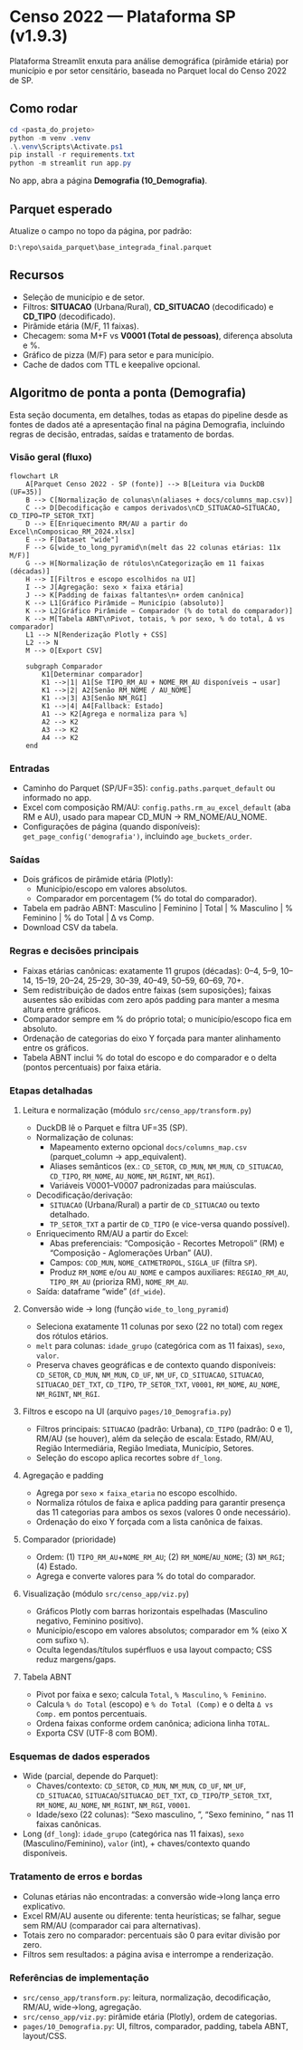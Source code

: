 # Censo 2022 — Plataforma SP (v1.9.3)

Plataforma Streamlit enxuta para análise demográfica (pirâmide etária) por município e por setor censitário, baseada no Parquet local do Censo 2022 de SP.

## Como rodar
```powershell
cd <pasta_do_projeto>
python -m venv .venv
.\.venv\Scripts\Activate.ps1
pip install -r requirements.txt
python -m streamlit run app.py
```

No app, abra a página **Demografia (10_Demografia)**.

## Parquet esperado
Atualize o campo no topo da página, por padrão:
```
D:\repo\saida_parquet\base_integrada_final.parquet
```

## Recursos
- Seleção de município e de setor.
- Filtros: **SITUACAO** (Urbana/Rural), **CD_SITUACAO** (decodificado) e **CD_TIPO** (decodificado).
- Pirâmide etária (M/F, 11 faixas).
- Checagem: soma M+F vs **V0001 (Total de pessoas)**, diferença absoluta e %.
- Gráfico de pizza (M/F) para setor e para município.
- Cache de dados com TTL e keepalive opcional.

## Algoritmo de ponta a ponta (Demografia)

Esta seção documenta, em detalhes, todas as etapas do pipeline desde as fontes de dados até a apresentação final na página Demografia, incluindo regras de decisão, entradas, saídas e tratamento de bordas.

### Visão geral (fluxo)

```mermaid
flowchart LR
	A[Parquet Censo 2022 - SP (fonte)] --> B[Leitura via DuckDB (UF=35)]
	B --> C[Normalização de colunas\n(aliases + docs/columns_map.csv)]
	C --> D[Decodificação e campos derivados\nCD_SITUACAO→SITUACAO, CD_TIPO→TP_SETOR_TXT]
	D --> E[Enriquecimento RM/AU a partir do Excel\nComposicao_RM_2024.xlsx]
	E --> F[Dataset "wide"]
	F --> G[wide_to_long_pyramid\n(melt das 22 colunas etárias: 11x M/F)]
	G --> H[Normalização de rótulos\nCategorização em 11 faixas (décadas)]
	H --> I[Filtros e escopo escolhidos na UI]
	I --> J[Agregação: sexo × faixa etária]
	J --> K[Padding de faixas faltantes\n+ ordem canônica]
	K --> L1[Gráfico Pirâmide − Município (absoluto)]
	K --> L2[Gráfico Pirâmide − Comparador (% do total do comparador)]
	K --> M[Tabela ABNT\nPivot, totais, % por sexo, % do total, Δ vs comparador]
	L1 --> N[Renderização Plotly + CSS]
	L2 --> N
	M --> O[Export CSV]

	subgraph Comparador
		K1[Determinar comparador]
		K1 -->|1| A1[Se TIPO_RM_AU + NOME_RM_AU disponíveis → usar]
		K1 -->|2| A2[Senão RM_NOME / AU_NOME]
		K1 -->|3| A3[Senão NM_RGI]
		K1 -->|4| A4[Fallback: Estado]
		A1 --> K2[Agrega e normaliza para %]
		A2 --> K2
		A3 --> K2
		A4 --> K2
	end
```

### Entradas
- Caminho do Parquet (SP/UF=35): `config.paths.parquet_default` ou informado no app.
- Excel com composição RM/AU: `config.paths.rm_au_excel_default` (aba RM e AU), usado para mapear CD_MUN → RM_NOME/AU_NOME.
- Configurações de página (quando disponíveis): `get_page_config('demografia')`, incluindo `age_buckets_order`.

### Saídas
- Dois gráficos de pirâmide etária (Plotly):
	- Município/escopo em valores absolutos.
	- Comparador em porcentagem (% do total do comparador).
- Tabela em padrão ABNT: Masculino | Feminino | Total | % Masculino | % Feminino | % do Total | Δ vs Comp.
- Download CSV da tabela.

### Regras e decisões principais
- Faixas etárias canônicas: exatamente 11 grupos (décadas):
	0–4, 5–9, 10–14, 15–19, 20–24, 25–29, 30–39, 40–49, 50–59, 60–69, 70+.
- Sem redistribuição de dados entre faixas (sem suposições); faixas ausentes são exibidas com zero após padding para manter a mesma altura entre gráficos.
- Comparador sempre em % do próprio total; o município/escopo fica em absoluto.
- Ordenação de categorias do eixo Y forçada para manter alinhamento entre os gráficos.
- Tabela ABNT inclui % do total do escopo e do comparador e o delta (pontos percentuais) por faixa etária.

### Etapas detalhadas
1) Leitura e normalização (módulo `src/censo_app/transform.py`)
	 - DuckDB lê o Parquet e filtra UF=35 (SP).
	 - Normalização de colunas:
		 - Mapeamento externo opcional `docs/columns_map.csv` (parquet_column → app_equivalent).
		 - Aliases semânticos (ex.: `CD_SETOR`, `CD_MUN`, `NM_MUN`, `CD_SITUACAO`, `CD_TIPO`, `RM_NOME`, `AU_NOME`, `NM_RGINT`, `NM_RGI`).
		 - Variáveis V0001–V0007 padronizadas para maiúsculas.
	 - Decodificação/derivação:
		 - `SITUACAO` (Urbana/Rural) a partir de `CD_SITUACAO` ou texto detalhado.
		 - `TP_SETOR_TXT` a partir de `CD_TIPO` (e vice-versa quando possível).
	 - Enriquecimento RM/AU a partir do Excel:
		 - Abas preferenciais: “Composição - Recortes Metropoli” (RM) e “Composição - Aglomerações Urban” (AU).
		 - Campos: `COD_MUN`, `NOME_CATMETROPOL`, `SIGLA_UF` (filtra `SP`).
		 - Produz `RM_NOME` e/ou `AU_NOME` e campos auxiliares: `REGIAO_RM_AU`, `TIPO_RM_AU` (prioriza RM), `NOME_RM_AU`.
	 - Saída: dataframe “wide” (`df_wide`).

2) Conversão wide → long (função `wide_to_long_pyramid`)
	 - Seleciona exatamente 11 colunas por sexo (22 no total) com regex dos rótulos etários.
	 - `melt` para colunas: `idade_grupo` (categórica com as 11 faixas), `sexo`, `valor`.
	 - Preserva chaves geográficas e de contexto quando disponíveis: `CD_SETOR`, `CD_MUN`, `NM_MUN`, `CD_UF`, `NM_UF`, `CD_SITUACAO`, `SITUACAO`, `SITUACAO_DET_TXT`, `CD_TIPO`, `TP_SETOR_TXT`, `V0001`, `RM_NOME`, `AU_NOME`, `NM_RGINT`, `NM_RGI`.

3) Filtros e escopo na UI (arquivo `pages/10_Demografia.py`)
	 - Filtros principais: `SITUACAO` (padrão: Urbana), `CD_TIPO` (padrão: 0 e 1), RM/AU (se houver), além da seleção de escala: Estado, RM/AU, Região Intermediária, Região Imediata, Município, Setores.
	 - Seleção do escopo aplica recortes sobre `df_long`.

4) Agregação e padding
	 - Agrega por `sexo` × `faixa_etaria` no escopo escolhido.
	 - Normaliza rótulos de faixa e aplica padding para garantir presença das 11 categorias para ambos os sexos (valores 0 onde necessário).
	 - Ordenação do eixo Y forçada com a lista canônica de faixas.

5) Comparador (prioridade)
	 - Ordem: (1) `TIPO_RM_AU`+`NOME_RM_AU`; (2) `RM_NOME`/`AU_NOME`; (3) `NM_RGI`; (4) Estado.
	 - Agrega e converte valores para % do total do comparador.

6) Visualização (módulo `src/censo_app/viz.py`)
	 - Gráficos Plotly com barras horizontais espelhadas (Masculino negativo, Feminino positivo).
	 - Município/escopo em valores absolutos; comparador em % (eixo X com sufixo `%`).
	 - Oculta legendas/títulos supérfluos e usa layout compacto; CSS reduz margens/gaps.

7) Tabela ABNT
	 - Pivot por faixa e sexo; calcula `Total`, `% Masculino`, `% Feminino`.
	 - Calcula `% do Total` (escopo) e `% do Total (Comp)` e o delta `Δ vs Comp.` em pontos percentuais.
	 - Ordena faixas conforme ordem canônica; adiciona linha `TOTAL`.
	 - Exporta CSV (UTF-8 com BOM).

### Esquemas de dados esperados
- Wide (parcial, depende do Parquet):
	- Chaves/contexto: `CD_SETOR`, `CD_MUN`, `NM_MUN`, `CD_UF`, `NM_UF`, `CD_SITUACAO`, `SITUACAO`/`SITUACAO_DET_TXT`, `CD_TIPO`/`TP_SETOR_TXT`, `RM_NOME`, `AU_NOME`, `NM_RGINT`, `NM_RGI`, `V0001`.
	- Idade/sexo (22 colunas): “Sexo masculino, <faixa>”, “Sexo feminino, <faixa>” nas 11 faixas canônicas.
- Long (`df_long`): `idade_grupo` (categórica nas 11 faixas), `sexo` (Masculino/Feminino), `valor` (int), + chaves/contexto quando disponíveis.

### Tratamento de erros e bordas
- Colunas etárias não encontradas: a conversão wide→long lança erro explicativo.
- Excel RM/AU ausente ou diferente: tenta heurísticas; se falhar, segue sem RM/AU (comparador cai para alternativas).
- Totais zero no comparador: percentuais são 0 para evitar divisão por zero.
- Filtros sem resultados: a página avisa e interrompe a renderização.

### Referências de implementação
- `src/censo_app/transform.py`: leitura, normalização, decodificação, RM/AU, wide→long, agregação.
- `src/censo_app/viz.py`: pirâmide etária (Plotly), ordem de categorias.
- `pages/10_Demografia.py`: UI, filtros, comparador, padding, tabela ABNT, layout/CSS.
